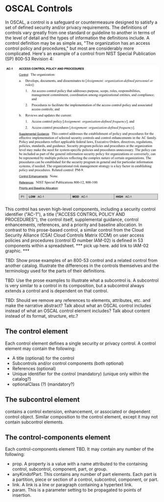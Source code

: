 # OSCAL Controls
In OSCAL, a control is a safeguard or countermeasure designed to satisfy a set of defined security and/or privacy requirements. The definitions of controls vary greatly from one standard or guideline to another in terms of the level of detail and the types of information the definitions include. A control definition may be as simple as, "The organization has an access control policy and procedures," but most are considerably more complicated. Here's an example of a control from NIST Special Publication (SP) 800-53 Revision 4:

![800-53Rev4AC1](/docs/prose/NIST-SP-800-53-Rev4-AC1.png "NIST SP 800-53 Rev 4 AC-1")

This control has seven high-level components, including a security control identifier ("AC-1"), a title ("ACCESS CONTROL POLICY AND PROCEDURES"), the control itself, supplemental guidance, control enhancements, references, and a priority and baseline allocation. In contrast to this prose-based control, a similar control from the Cloud Security Alliance (CSA) Cloud Controls Matrix (CCM) on user access policies and procedures (control ID number IAM-02) is defined in 53 components within a spreadsheet. *** pick up here. add link to IAM-02 graphic. ***


TBD: Show prose examples of an 800-53 control and a related control from another catalog. Illustrate the differences in the controls themselves and the terminology used for the parts of their definitions.

TBD: Use the prose examples to illustrate what a subcontrol is. A subcontrol is very similar to a control in its composition, but a subcontrol always extends a control and is dependent on that control. 

TBD: Should we remove any references to elements, attributes, etc. and make the narrative abstract? Talk about what an OSCAL control includes instead of what an OSCAL control element includes? Talk about content instead of its format, structure, etc.?

## The control element
Each control element defines a single security or privacy control. A control element may contain the following:
* A title (optional) for the control
* Subcontrols and/or control components (both optional)
* References (optional)
* Unique identifier for the control (mandatory) (unique only within the catalog?)
* optionalClass (?) (mandatory?)

## The subcontrol element
contains a control extension, enhancement, or associated or dependent control object. Similar composition to the control element, except it may not contain subcontrol elements.

## The control-components element
Each control-components element TBD. It may contain any number of the following:
* prop. A property is a value with a name attributed to the containing control, subcontrol, component, part, or group.
* anyKindofPart. This contains any number of part elements. Each part is a partition, piece or section of a control, subcontrol, component, or part.
* link. A link is a line or paragraph containing a hypertext link.
* param. This is a parameter setting to be propagated to points of insertion.
